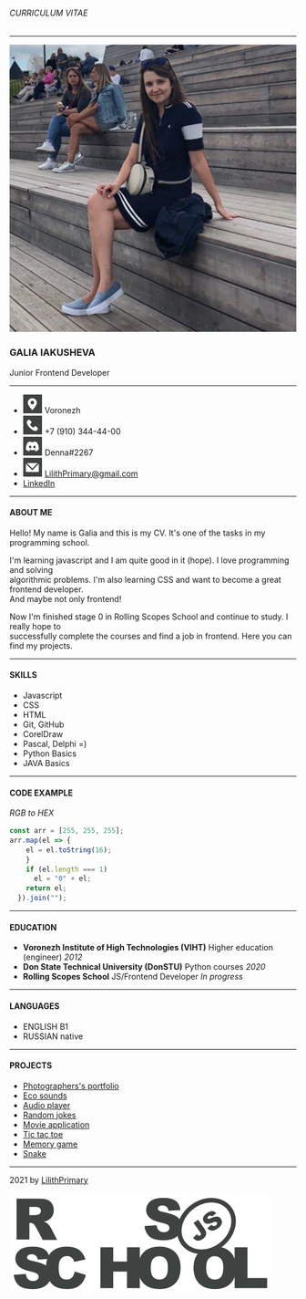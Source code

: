 ###### CURRICULUM VITAE

---

![photo](assets/img/photo.jpg)

### GALIA IAKUSHEVA

Junior Frontend Developer

---

- ![locationicon](./assets/svg/ilocationCV.svg) Voronezh
- ![phoneicon](./assets/svg/iphoneCV.svg) +7 (910) 344-44-00
- ![discordicon](./assets/svg/idiscordCV.svg) Denna#2267
- ![emailicon](./assets/svg/iemailCV.svg) LilithPrimary@gmail.com
- [LinkedIn](https://www.linkedin.com/in/galia-iakusheva-b11607233)

---

#### ABOUT ME

Hello! My name is Galia and this is my CV. It's one of the tasks in my programming school.

I'm learning javascript and I am quite good in it (hope). I love programming and solving\
algorithmic problems. I'm also learning CSS and want to become a great frontend developer.\
And maybe not only frontend!

Now I'm finished stage 0 in Rolling Scopes School and continue to study. I really hope to\
successfully complete the courses and find a job in frontend. Here you can find my projects.

---

#### SKILLS

- Javascript
- CSS
- HTML
- Git, GitHub
- CorelDraw
- Pascal, Delphi =)
- Python Basics
- JAVA Basics

---

#### CODE EXAMPLE

_RGB to HEX_

```js
const arr = [255, 255, 255];
arr.map(el => {
    el = el.toString(16);
    }
    if (el.length === 1)
      el = "0" + el;
    return el;
  }).join("");
```

---

#### EDUCATION

- **Voronezh Institute of High Technologies (VIHT)** Higher education (engineer) _2012_
- **Don State Technical University (DonSTU)** Python courses _2020_
- **Rolling Scopes School** JS/Frontend Developer _In progress_

---

#### LANGUAGES

- ENGLISH B1
- RUSSIAN native

---

#### PROJECTS

- [Photographers's portfolio](https://lilithprimary.github.io/rsschool0/portfolio/)
- [Eco sounds](https://lilithprimary.github.io/rsschool0/eco-sounds/)
- [Audio player](https://lilithprimary.github.io/rsschool0/audio-player/)
- [Random jokes](https://lilithprimary.github.io/rsschool0/random-jokes/)
- [Movie application](https://lilithprimary.github.io/rsschool0/movie-app/)
- [Tic tac toe](https://lilithprimary.github.io/rsschool0/tic-tac-toe/)
- [Memory game](https://lilithprimary.github.io/rsschool0/memory-game/)
- [Snake](https://lilithprimary.github.io/rsschool0/snake/)

---

2021 by [LilithPrimary](https://github.com/LilithPrimary)\
\
[![RSSchool](assets/svg/irs.svg)](https://app.rs.school/)
